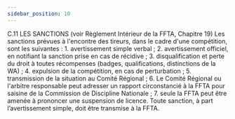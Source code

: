 ```yaml
---
sidebar_position: 10
---
```


C.11 LES SANCTIONS (voir Règlement Intérieur de la FFTA, Chapitre 19)
Les sanctions prévues à l'encontre des tireurs, dans le cadre d'une compétition, sont les suivantes : 1. avertissement simple verbal ; 2. avertissement officiel, en notifiant la sanction prise en cas de récidive ; 3. disqualification et perte du droit à toutes récompenses (badges, qualifications, distinctions de la WA) ; 4. expulsion de la compétition, en cas de perturbation ; 5. transmission de la situation au Comité Régional ; 6. Le Comité Régional ou l'arbitre responsable peut adresser un rapport circonstancié à la FFTA
pour saisine de la Commission de Discipline Nationale ; 7. seule la FFTA peut être amenée à prononcer une suspension de licence.
Toute sanction, à part l’avertissement simple, doit être transmise à la FFTA.
